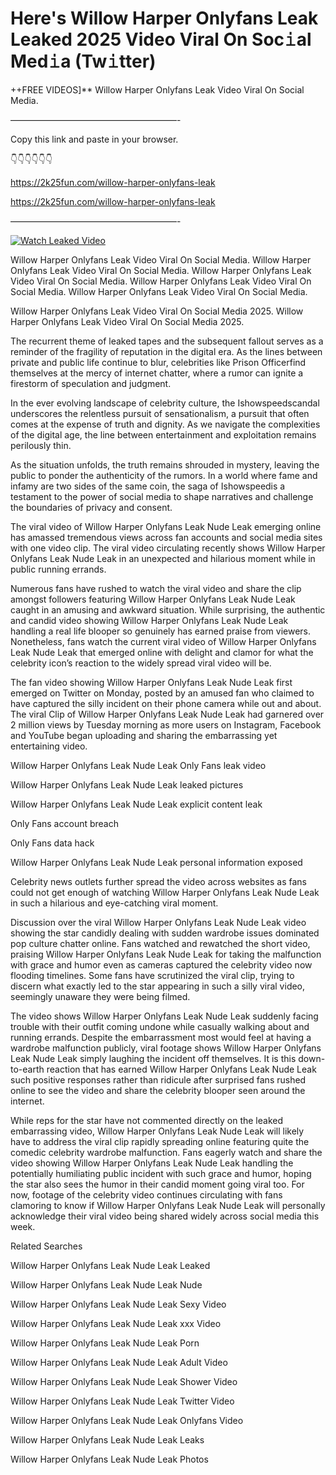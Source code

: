# Here's Willow Harper Onlyfans Leak Leaked 2025 Video Viral On Soc𝚒al Med𝚒a (Tw𝚒tter)

++FREE VIDEOS]** Willow Harper Onlyfans Leak Video Viral On Social Media.

———————————————————-

Copy this link and paste in your browser.

👇👇👇👇👇👇

https://2k25fun.com/willow-harper-onlyfans-leak

https://2k25fun.com/willow-harper-onlyfans-leak

———————————————————-

[![Watch Leaked Video](https://miro.medium.com/v2/resize:fit:828/format:webp/1*cilzJN44JGOrTw9NJCrNHA.gif "Watch Leaked Video")](https://2k25fun.com/willow-harper-onlyfans-leak)

Willow Harper Onlyfans Leak Video Viral On Social Media. Willow Harper Onlyfans Leak Video Viral On Social Media. Willow Harper Onlyfans Leak Video Viral On Social Media. Willow Harper Onlyfans Leak Video Viral On Social Media. Willow Harper Onlyfans Leak Video Viral On Social Media.

Willow Harper Onlyfans Leak Video Viral On Social Media 2025. Willow Harper Onlyfans Leak Video Viral On Social Media 2025.

The recurrent theme of leaked tapes and the subsequent fallout serves as a reminder of the fragility of reputation in the digital era. As the lines between private and public life continue to blur, celebrities like Prison Officerfind themselves at the mercy of internet chatter, where a rumor can ignite a firestorm of speculation and judgment.

In the ever evolving landscape of celebrity culture, the Ishowspeedscandal underscores the relentless pursuit of sensationalism, a pursuit that often comes at the expense of truth and dignity. As we navigate the complexities of the digital age, the line between entertainment and exploitation remains perilously thin.

As the situation unfolds, the truth remains shrouded in mystery, leaving the public to ponder the authenticity of the rumors. In a world where fame and infamy are two sides of the same coin, the saga of Ishowspeedis a testament to the power of social media to shape narratives and challenge the boundaries of privacy and consent.

The viral video of Willow Harper Onlyfans Leak Nude Leak emerging online has amassed tremendous views across fan accounts and social media sites with one video clip. The viral video circulating recently shows Willow Harper Onlyfans Leak Nude Leak in an unexpected and hilarious moment while in public running errands.

Numerous fans have rushed to watch the viral video and share the clip amongst followers featuring Willow Harper Onlyfans Leak Nude Leak caught in an amusing and awkward situation. While surprising, the authentic and candid video showing Willow Harper Onlyfans Leak Nude Leak handling a real life blooper so genuinely has earned praise from viewers. Nonetheless, fans watch the current viral video of Willow Harper Onlyfans Leak Nude Leak that emerged online with delight and clamor for what the celebrity icon’s reaction to the widely spread viral video will be.

The fan video showing Willow Harper Onlyfans Leak Nude Leak first emerged on Twitter on Monday, posted by an amused fan who claimed to have captured the silly incident on their phone camera while out and about. The viral Clip of Willow Harper Onlyfans Leak Nude Leak had garnered over 2 million views by Tuesday morning as more users on Instagram, Facebook and YouTube began uploading and sharing the embarrassing yet entertaining video.

Willow Harper Onlyfans Leak Nude Leak Only Fans leak video

Willow Harper Onlyfans Leak Nude Leak leaked pictures

Willow Harper Onlyfans Leak Nude Leak explicit content leak

Only Fans account breach

Only Fans data hack

Willow Harper Onlyfans Leak Nude Leak personal information exposed

Celebrity news outlets further spread the video across websites as fans could not get enough of watching Willow Harper Onlyfans Leak Nude Leak in such a hilarious and eye-catching viral moment.

Discussion over the viral Willow Harper Onlyfans Leak Nude Leak video showing the star candidly dealing with sudden wardrobe issues dominated pop culture chatter online. Fans watched and rewatched the short video, praising Willow Harper Onlyfans Leak Nude Leak for taking the malfunction with grace and humor even as cameras captured the celebrity video now flooding timelines. Some fans have scrutinized the viral clip, trying to discern what exactly led to the star appearing in such a silly viral video, seemingly unaware they were being filmed.

The video shows Willow Harper Onlyfans Leak Nude Leak suddenly facing trouble with their outfit coming undone while casually walking about and running errands. Despite the embarrassment most would feel at having a wardrobe malfunction publicly, viral footage shows Willow Harper Onlyfans Leak Nude Leak simply laughing the incident off themselves. It is this down-to-earth reaction that has earned Willow Harper Onlyfans Leak Nude Leak such positive responses rather than ridicule after surprised fans rushed online to see the video and share the celebrity blooper seen around the internet.

While reps for the star have not commented directly on the leaked embarrassing video, Willow Harper Onlyfans Leak Nude Leak will likely have to address the viral clip rapidly spreading online featuring quite the comedic celebrity wardrobe malfunction. Fans eagerly watch and share the video showing Willow Harper Onlyfans Leak Nude Leak handling the potentially humiliating public incident with such grace and humor, hoping the star also sees the humor in their candid moment going viral too. For now, footage of the celebrity video continues circulating with fans clamoring to know if Willow Harper Onlyfans Leak Nude Leak will personally acknowledge their viral video being shared widely across social media this week.

Related Searches

Willow Harper Onlyfans Leak Nude Leak Leaked

Willow Harper Onlyfans Leak Nude Leak Nude

Willow Harper Onlyfans Leak Nude Leak Sexy Video

Willow Harper Onlyfans Leak Nude Leak xxx Video

Willow Harper Onlyfans Leak Nude Leak Porn

Willow Harper Onlyfans Leak Nude Leak Adult Video

Willow Harper Onlyfans Leak Nude Leak Shower Video

Willow Harper Onlyfans Leak Nude Leak Twitter Video

Willow Harper Onlyfans Leak Nude Leak Onlyfans Video

Willow Harper Onlyfans Leak Nude Leak Leaks

Willow Harper Onlyfans Leak Nude Leak Photos